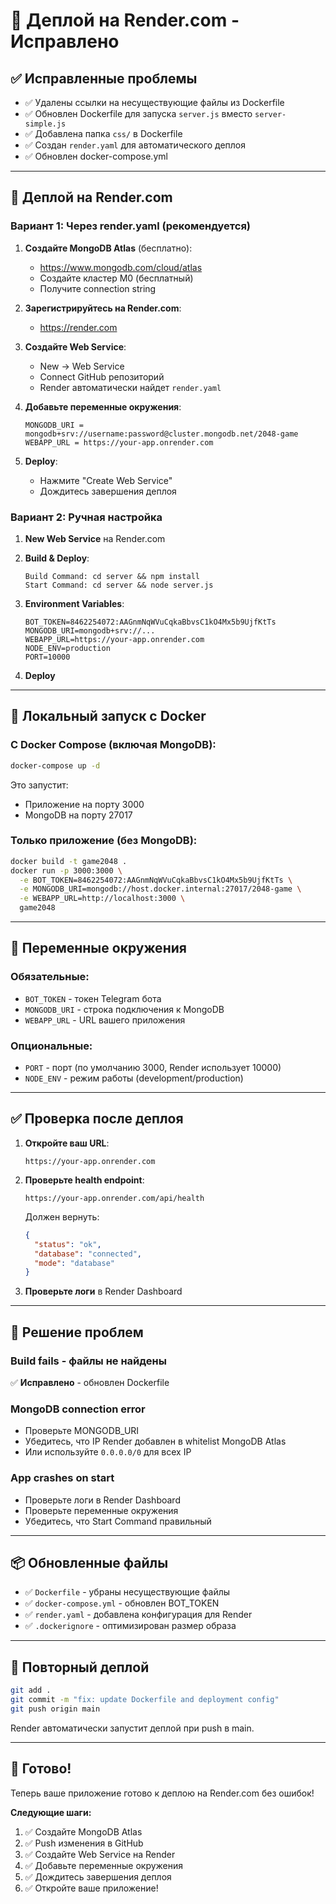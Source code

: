 # 🚀 Деплой на Render.com - Исправлено

## ✅ Исправленные проблемы

- ✅ Удалены ссылки на несуществующие файлы из Dockerfile
- ✅ Обновлен Dockerfile для запуска `server.js` вместо `server-simple.js`
- ✅ Добавлена папка `css/` в Dockerfile
- ✅ Создан `render.yaml` для автоматического деплоя
- ✅ Обновлен docker-compose.yml

---

## 🚀 Деплой на Render.com

### Вариант 1: Через render.yaml (рекомендуется)

1. **Создайте MongoDB Atlas** (бесплатно):
   - https://www.mongodb.com/cloud/atlas
   - Создайте кластер M0 (бесплатный)
   - Получите connection string

2. **Зарегистрируйтесь на Render.com**:
   - https://render.com

3. **Создайте Web Service**:
   - New -> Web Service
   - Connect GitHub репозиторий
   - Render автоматически найдет `render.yaml`

4. **Добавьте переменные окружения**:
   ```
   MONGODB_URI = mongodb+srv://username:password@cluster.mongodb.net/2048-game
   WEBAPP_URL = https://your-app.onrender.com
   ```

5. **Deploy**:
   - Нажмите "Create Web Service"
   - Дождитесь завершения деплоя

### Вариант 2: Ручная настройка

1. **New Web Service** на Render.com

2. **Build & Deploy**:
   ```
   Build Command: cd server && npm install
   Start Command: cd server && node server.js
   ```

3. **Environment Variables**:
   ```
   BOT_TOKEN=8462254072:AAGnmNqWVuCqkaBbvsC1kO4Mx5b9UjfKtTs
   MONGODB_URI=mongodb+srv://...
   WEBAPP_URL=https://your-app.onrender.com
   NODE_ENV=production
   PORT=10000
   ```

4. **Deploy**

---

## 🐳 Локальный запуск с Docker

### С Docker Compose (включая MongoDB):

```bash
docker-compose up -d
```

Это запустит:
- Приложение на порту 3000
- MongoDB на порту 27017

### Только приложение (без MongoDB):

```bash
docker build -t game2048 .
docker run -p 3000:3000 \
  -e BOT_TOKEN=8462254072:AAGnmNqWVuCqkaBbvsC1kO4Mx5b9UjfKtTs \
  -e MONGODB_URI=mongodb://host.docker.internal:27017/2048-game \
  -e WEBAPP_URL=http://localhost:3000 \
  game2048
```

---

## 📝 Переменные окружения

### Обязательные:
- `BOT_TOKEN` - токен Telegram бота
- `MONGODB_URI` - строка подключения к MongoDB
- `WEBAPP_URL` - URL вашего приложения

### Опциональные:
- `PORT` - порт (по умолчанию 3000, Render использует 10000)
- `NODE_ENV` - режим работы (development/production)

---

## ✅ Проверка после деплоя

1. **Откройте ваш URL**:
   ```
   https://your-app.onrender.com
   ```

2. **Проверьте health endpoint**:
   ```
   https://your-app.onrender.com/api/health
   ```
   
   Должен вернуть:
   ```json
   {
     "status": "ok",
     "database": "connected",
     "mode": "database"
   }
   ```

3. **Проверьте логи** в Render Dashboard

---

## 🐛 Решение проблем

### Build fails - файлы не найдены
✅ **Исправлено** - обновлен Dockerfile

### MongoDB connection error
- Проверьте MONGODB_URI
- Убедитесь, что IP Render добавлен в whitelist MongoDB Atlas
- Или используйте `0.0.0.0/0` для всех IP

### App crashes on start
- Проверьте логи в Render Dashboard
- Проверьте переменные окружения
- Убедитесь, что Start Command правильный

---

## 📦 Обновленные файлы

- ✅ `Dockerfile` - убраны несуществующие файлы
- ✅ `docker-compose.yml` - обновлен BOT_TOKEN
- ✅ `render.yaml` - добавлена конфигурация для Render
- ✅ `.dockerignore` - оптимизирован размер образа

---

## 🔄 Повторный деплой

```bash
git add .
git commit -m "fix: update Dockerfile and deployment config"
git push origin main
```

Render автоматически запустит деплой при push в main.

---

## 🎉 Готово!

Теперь ваше приложение готово к деплою на Render.com без ошибок!

**Следующие шаги:**
1. ✅ Создайте MongoDB Atlas
2. ✅ Push изменения в GitHub
3. ✅ Создайте Web Service на Render
4. ✅ Добавьте переменные окружения
5. ✅ Дождитесь завершения деплоя
6. ✅ Откройте ваше приложение!
